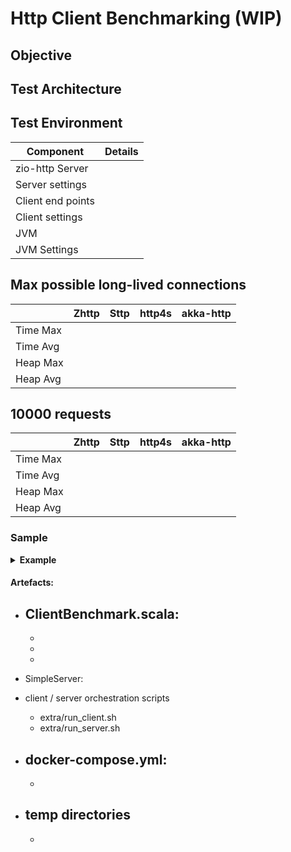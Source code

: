 # Http Client Benchmarking (WIP)


## Objective

## Test Architecture

## Test Environment

| **Component** | **Details**                   |
| -----------   | -----------                   |
| zio-http Server              |                               |
| Server settings  |                               |
| Client end points |                               |
| Client settings |                               |
| JVM |                               |
| JVM Settings |                               |


## Max possible long-lived connections

|             | **Zhttp** |**Sttp** |**http4s** |**akka-http** |
| ----------- | ----------- | ----------- | ----------- | ----------- |
| Time Max            |             |             |             |             |
| Time Avg            |             |             |             |             |
| Heap Max            |             |             |             |             |
| Heap Avg            |             |             |             |             |

## 10000 requests

|             | **Zhttp** |**Sttp** |**http4s** |**akka-http** |
| ----------- | ----------- | ----------- | ----------- | ----------- |
| Time Max            |             |             |             |             |
| Time Avg            |             |             |             |             |
| Heap Max            |             |             |             |             |
| Heap Avg            |             |             |             |             |

### Sample
<details>
<summary><b>Example </b></summary>

- Example :

```scala

 ```
</details>

#### Artefacts:
- ClientBenchmark.scala: 
    - 
    - 
    - 
    - 
    
- SimpleServer: 

- client / server orchestration scripts
    - extra/run_client.sh
    - extra/run_server.sh

- docker-compose.yml: 
    - 
    - 

- temp directories 
    - 
    - 
